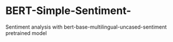 # BERT-Simple-Sentiment-
Sentiment analysis with bert-base-multilingual-uncased-sentiment pretrained model
